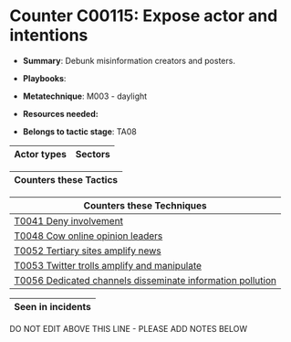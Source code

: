# Counter C00115: Expose actor and intentions

* **Summary**: Debunk misinformation creators and posters. 

* **Playbooks**: 

* **Metatechnique**: M003 - daylight

* **Resources needed:** 

* **Belongs to tactic stage**: TA08


| Actor types | Sectors |
| ----------- | ------- |



| Counters these Tactics |
| ---------------------- |



| Counters these Techniques |
| ------------------------- |
| [T0041 Deny involvement](../generated_pages/techniques/T0041.md) |
| [T0048 Cow online opinion leaders](../generated_pages/techniques/T0048.md) |
| [T0052 Tertiary sites amplify news](../generated_pages/techniques/T0052.md) |
| [T0053 Twitter trolls amplify and manipulate](../generated_pages/techniques/T0053.md) |
| [T0056 Dedicated channels disseminate information pollution](../generated_pages/techniques/T0056.md) |



| Seen in incidents |
| ----------------- |


DO NOT EDIT ABOVE THIS LINE - PLEASE ADD NOTES BELOW